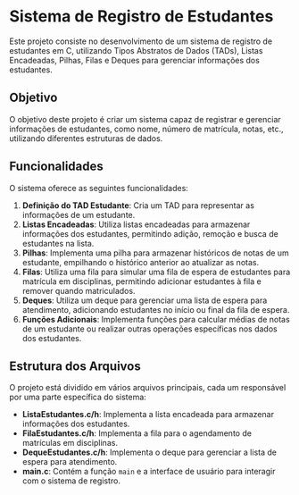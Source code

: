 # Sistema de Registro de Estudantes

Este projeto consiste no desenvolvimento de um sistema de registro de estudantes em C, utilizando Tipos Abstratos de Dados (TADs), Listas Encadeadas, Pilhas, Filas e Deques para gerenciar informações dos estudantes.

## Objetivo

O objetivo deste projeto é criar um sistema capaz de registrar e gerenciar informações de estudantes, como nome, número de matrícula, notas, etc., utilizando diferentes estruturas de dados.

## Funcionalidades

O sistema oferece as seguintes funcionalidades:

1. **Definição do TAD Estudante**: Cria um TAD para representar as informações de um estudante.
2. **Listas Encadeadas**: Utiliza listas encadeadas para armazenar informações dos estudantes, permitindo adição, remoção e busca de estudantes na lista.
3. **Pilhas**: Implementa uma pilha para armazenar históricos de notas de um estudante, empilhando o histórico anterior ao atualizar as notas.
4. **Filas**: Utiliza uma fila para simular uma fila de espera de estudantes para matrícula em disciplinas, permitindo adicionar estudantes à fila e remover quando matriculados.
5. **Deques**: Utiliza um deque para gerenciar uma lista de espera para atendimento, adicionando estudantes no início ou final da fila de espera.
6. **Funções Adicionais**: Implementa funções para calcular médias de notas de um estudante ou realizar outras operações específicas nos dados dos estudantes.

## Estrutura dos Arquivos

O projeto está dividido em vários arquivos principais, cada um responsável por uma parte específica do sistema:

- **ListaEstudantes.c/h**: Implementa a lista encadeada para armazenar informações dos estudantes.
- **FilaEstudantes.c/h**: Implementa a fila para o agendamento de matrículas em disciplinas.
- **DequeEstudantes.c/h**: Implementa o deque para gerenciar a lista de espera para atendimento.
- **main.c**: Contém a função `main` e a interface de usuário para interagir com o sistema de registro.
